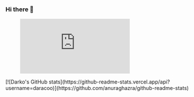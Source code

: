 ### Hi there 👋

<!--
**daracoo/daracoo** is a ✨ _special_ ✨ repository because its `README.md` (this file) appears on your GitHub profile.

Here are some ideas to get you started:

- 🔭 I’m currently working on ...
- 🌱 I’m currently learning ...
- 👯 I’m looking to collaborate on ...
- 🤔 I’m looking for help with ...
- 💬 Ask me about ...
- 📫 How to reach me: ...
- 😄 Pronouns: ...
- ⚡ Fun fact: ...
-->
<figure><embed src="https://wakatime.com/share/@daraco/393bff50-aee4-4f36-b4d8-21dd562b8838.svg"></embed></figure>
[![Darko's GitHub stats](https://github-readme-stats.vercel.app/api?username=daracoo)](https://github.com/anuraghazra/github-readme-stats)
